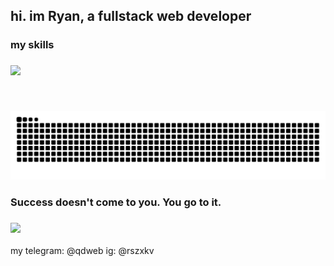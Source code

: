 <h2 align="left">hi. im Ryan, a fullstack web developer</h2>

###

<h3 align="left">my skills</h3>

###

<p align="left">
  <a href="https://skillicons.dev">
    <img src="https://skillicons.dev/icons?i=git,kubernetes,docker,c,vim" />
  </a>
</p>

###

<br clear="both">

<div align="left">
    
  ![snake gif](https://github.com/ishoep/ishoep/blob/output/github-snake-dark.svg)
</div>


<h3 align="left">Success doesn't come to you. You go to it.</h3>

###

<div align="left">
  <img height="120" src="https://media0.giphy.com/media/v1.Y2lkPTc5MGI3NjExNDZqc3B6b2xpcnhvNHByeW0xNjVoZDJsZXF2c3VxZWNtOGs5MHNyYiZlcD12MV9pbnRlcm5hbF9naWZfYnlfaWQmY3Q9Zw/sNUWF7fAUP2q4/giphy.gif"  />
</div>
<br>
my telegram: @qdweb
ig: @rszxkv

###
